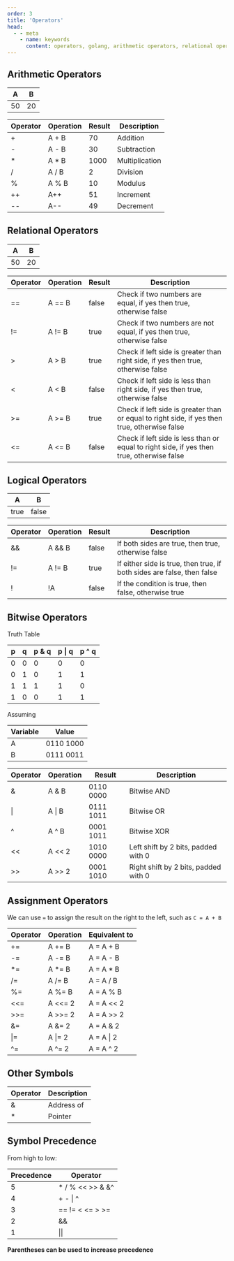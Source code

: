 ```yaml
---
order: 3
title: 'Operators'
head:
  - - meta
    - name: keywords
      content: operators, golang, arithmetic operators, relational operators, logical operators, bitwise operators, assignment operators, other operators
---
```


## Arithmetic Operators

| A   | B   |
| --- | --- |
| 50  | 20  |

| Operator | Operation | Result | Description    |
| -------- | --------- | ------ | -------------- |
| +        | A + B     | 70     | Addition       |
| -        | A - B     | 30     | Subtraction    |
| *        | A * B     | 1000   | Multiplication |
| /        | A / B     | 2      | Division       |
| %        | A % B     | 10     | Modulus        |
| ++       | A++       | 51     | Increment      |
| --       | A--       | 49     | Decrement      |

## Relational Operators

| A   | B   |
| --- | --- |
| 50  | 20  |

| Operator | Operation | Result | Description                                                                                  |
| -------- | --------- | ------ | -------------------------------------------------------------------------------------------- |
| ==       | A == B    | false  | Check if two numbers are equal, if yes then true, otherwise false                            |
| !=       | A != B    | true   | Check if two numbers are not equal, if yes then true, otherwise false                        |
| >        | A > B     | true   | Check if left side is greater than right side, if yes then true, otherwise false             |
| <        | A < B     | false  | Check if left side is less than right side, if yes then true, otherwise false                |
| >=       | A >= B    | true   | Check if left side is greater than or equal to right side, if yes then true, otherwise false |
| <=       | A <= B    | false  | Check if left side is less than or equal to right side, if yes then true, otherwise false    |

## Logical Operators

| A    | B     |
| ---- | ----- |
| true | false |

| Operator | Operation | Result | Description                                                            |
| -------- | --------- | ------ | ---------------------------------------------------------------------- |
| &&       | A && B    | false  | If both sides are true, then true, otherwise false                     |
| !=       | A != B    | true   | If either side is true, then true, if both sides are false, then false |
| !        | !A        | false  | If the condition is true, then false, otherwise true                   |

## Bitwise Operators

Truth Table

| **p** | **q** | **p & q** | **p \| q** | **p ^ q** |
| ----- | ----- | --------- | ---------- | --------- |
| 0     | 0     | 0         | 0          | 0         |
| 0     | 1     | 0         | 1          | 1         |
| 1     | 1     | 1         | 1          | 0         |
| 1     | 0     | 0         | 1          | 1         |

Assuming

| Variable | Value     |
| -------- | --------- |
| A        | 0110 1000 |
| B        | 0111 0011 |

| Operator | Operation | Result    | Description                          |
| -------- | --------- | --------- | ------------------------------------ |
| &        | A & B     | 0110 0000 | Bitwise AND                          |
| \|       | A \| B    | 0111 1011 | Bitwise OR                           |
| ^        | A ^ B     | 0001 1011 | Bitwise XOR                          |
| <<       | A << 2    | 1010 0000 | Left shift by 2 bits, padded with 0  |
| >>       | A >> 2    | 0001 1010 | Right shift by 2 bits, padded with 0 |


## Assignment Operators

We can use `=` to assign the result on the right to the left, such as `C = A + B`


| Operator | Operation | Equivalent to |
| -------- | --------- | ------------- |
| +=       | A += B    | A = A + B     |
| -=       | A -= B    | A = A - B     |
| *=       | A *= B    | A = A * B     |
| /=       | A /= B    | A = A / B     |
| %=       | A %= B    | A = A % B     |
| <<=      | A <<= 2   | A = A << 2    |
| >>=      | A >>= 2   | A = A >> 2    |
| &=       | A &= 2    | A = A & 2     |
| \|=      | A \|= 2   | A = A \| 2    |
| ^=       | A ^= 2    | A = A ^ 2     |

## Other Symbols

| Operator | Description |
| -------- | ----------- |
| &        | Address of  |
| *        | Pointer     |

## Symbol Precedence

From high to low:

| Precedence | Operator         |
| ---------- | ---------------- |
| 5          | * / % << >> & &^ |
| 4          | + - \| ^         |
| 3          | == != < <= > >=  |
| 2          | &&               |
| 1          | \|\|             |

**Parentheses can be used to increase precedence**